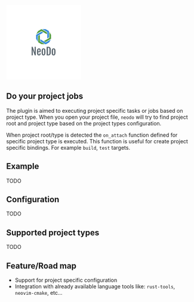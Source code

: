 <div id="container">
    <img alt=NeoDo" src="assets/neodo_logo.png" />
</div>

## Do your project jobs

The plugin is aimed to executing project specific tasks or jobs based on project type.
When you open your project file, `neodo` will try to find project root and project type based on the project types configuration.

When project root/type is detected the `on_attach` function defined for specific project type is executed. This function is useful for create project specific bindings. For example `build`, `test` targets.

## Example

TODO

## Configuration
 
TODO

## Supported project types

TODO

## Feature/Road map

- Support for project specific configuration
- Integration with already available language tools like: `rust-tools`, `neovim-cmake`, etc...
